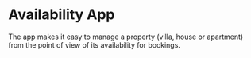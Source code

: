 # Availability App

The app makes it easy to manage a property (villa, house or apartment) from the point of view of its availability for bookings.
